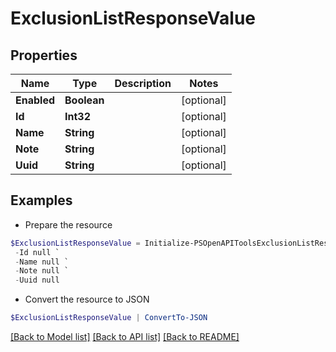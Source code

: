# ExclusionListResponseValue
## Properties

Name | Type | Description | Notes
------------ | ------------- | ------------- | -------------
**Enabled** | **Boolean** |  | [optional] 
**Id** | **Int32** |  | [optional] 
**Name** | **String** |  | [optional] 
**Note** | **String** |  | [optional] 
**Uuid** | **String** |  | [optional] 

## Examples

- Prepare the resource
```powershell
$ExclusionListResponseValue = Initialize-PSOpenAPIToolsExclusionListResponseValue  -Enabled null `
 -Id null `
 -Name null `
 -Note null `
 -Uuid null
```

- Convert the resource to JSON
```powershell
$ExclusionListResponseValue | ConvertTo-JSON
```

[[Back to Model list]](../README.md#documentation-for-models) [[Back to API list]](../README.md#documentation-for-api-endpoints) [[Back to README]](../README.md)

